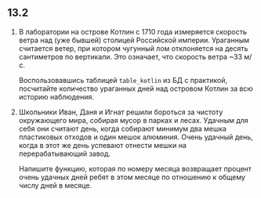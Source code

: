 ## 13.2

1. В лаборатории на острове Котлин с 1710 года измеряется скорость ветра над (уже бывшей) столицей Российской империи. Ураганным считается ветер, при котором чугунный лом отклоняется на десять сантиметров по вертикали. Это означает, что скорость ветра ~33 м/с.

    Воспользовавшись таблицей `table_kotlin` из БД с практикой, посчитайте количество ураганных дней над островом Котлин за всю историю наблюдения.
2. Школьники Иван, Даня и Игнат решили бороться за чистоту окружающего мира, собирая мусор в парках и лесах. Удачным для себя они считают день, когда собирают минимум два мешка пластиковых отходов и один мешок алюминия. Очень удачный день, когда в этот же день успевают отнести мешки на перерабатывающий завод. 

    Напишите функцию, которая по номеру месяца возвращает процент очень удачных дней ребят в этом месяце по отношению к общему числу дней в месяце.
